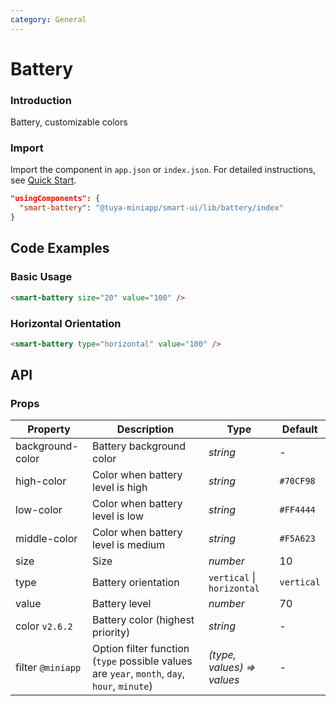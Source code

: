 ```yaml
---
category: General
---
```


# Battery

### Introduction

Battery, customizable colors

### Import

Import the component in `app.json` or `index.json`. For detailed instructions, see [Quick Start](/material/smartui?comId=help-getting-started&appType=miniapp).

```json
"usingComponents": {
  "smart-battery": "@tuya-miniapp/smart-ui/lib/battery/index"
}
```

## Code Examples

### Basic Usage

```html
<smart-battery size="20" value="100" />
```

### Horizontal Orientation

```html
<smart-battery type="horizontal" value="100" />
```

## API

### Props

| Property         | Description                                        | Type                       | Default     |
| ---------------- | -------------------------------------------------- | -------------------------- | ----------  |
| background-color | Battery background color                           | _string_                   | -           |
| high-color       | Color when battery level is high                   | _string_                   | `#70CF98`   |
| low-color        | Color when battery level is low                    | _string_                   | `#FF4444`   |
| middle-color     | Color when battery level is medium                 | _string_                   | `#F5A623`   |
| size             | Size                                               | _number_                   | 10          |
| type             | Battery orientation                                | `vertical` \| `horizontal` | `vertical`  |
| value            | Battery level                                      | _number_                   | 70          |
| color `v2.6.2` | Battery color (highest priority)                   | _string_                   | -           |
| filter  `@miniapp`          | Option filter function (`type` possible values are `year`, `month`, `day`, `hour`, `minute`)      | _(type, values) => values_ | -          |
